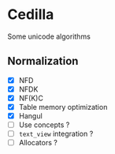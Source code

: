 # Cedilla
Some unicode algorithms

## Normalization

- [x] NFD
- [x] NFDK
- [x] NF(K)C
- [x] Table memory optimization
- [x] Hangul
- [ ] Use concepts ?
- [ ] `text_view` integration ?
- [ ] Allocators ?
